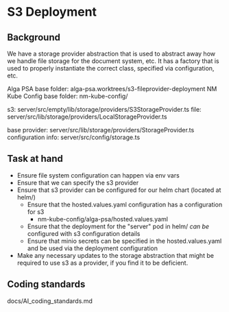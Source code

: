 # S3 Deployment

## Background

We have a storage provider abstraction that is used to abstract away how we handle file storage for the document system, etc. It has a factory that is used to properly instantiate the correct class, specified via configuration, etc.

Alga PSA base folder: alga-psa.worktrees/s3-fileprovider-deployment
NM Kube Config base folder: nm-kube-config/

s3: server/src/empty/lib/storage/providers/S3StorageProvider.ts
file: server/src/lib/storage/providers/LocalStorageProvider.ts

base provider: server/src/lib/storage/providers/StorageProvider.ts
configuration info: server/src/config/storage.ts

## Task at hand
 - Ensure file system configuration can happen via env vars
 - Ensure that we can specify the s3 provider
 - Ensure that s3 provider can be configured for our helm chart (located at helm/)
    - Ensure that the hosted.values.yaml configuration has a configuration for s3
        - nm-kube-config/alga-psa/hosted.values.yaml
    - Ensure that the deployment for the "server" pod in helm/ *can be* configured with s3 configuration details
    - Ensure that minio secrets can be specified in the hosted.values.yaml and be used via the deployment configuration
 - Make any necessary updates to the storage abstraction that might be required to use s3 as a provider, if you find it to be deficient.

 ## Coding standards
 docs/AI_coding_standards.md
